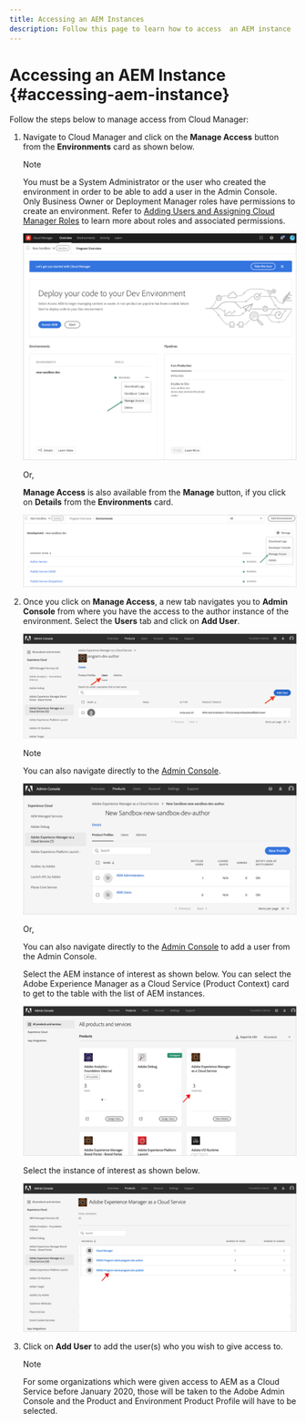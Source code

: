 ```yaml
---
title: Accessing an AEM Instances 
description: Follow this page to learn how to access  an AEM instance
---
```


# Accessing an AEM Instance {#accessing-aem-instance}

Follow the steps below to manage access from Cloud Manager:

1. Navigate to Cloud Manager and click on the **Manage Access** button from the **Environments** card as shown below.

   >[!NOTE]
   >You must be a System Administrator or the user who created the environment in order to be able to add a user in the Admin Console. Only Business Owner or Deployment Manager roles have permissions to create an environment. Refer to [Adding Users and Assigning Cloud Manager Roles](/help/onboarding/what-is-required/add-users-assign-cm-roles.md) to learn more about roles and associated permissions.

   ![](/help/onboarding/getting-access-to-aem-in-cloud/assets/sys-admin6.png)

   Or,

   **Manage Access** is also available from the **Manage** button, if you click on **Details** from the **Environments** card.

   ![](/help/onboarding/getting-access-to-aem-in-cloud/assets/sys-admin4.png)


1. Once you click on **Manage Access**, a new tab navigates you to **Admin Console** from where you have the access to the author instance of the environment. Select the **Users** tab and click on **Add User**.

    ![](/help/onboarding/what-is-required/assets/admin-console-5.png)

   >[!NOTE]
   >You can also navigate directly to the [Admin Console](https://adminconsole.adobe.com).

     ![](/help/onboarding/getting-access-to-aem-in-cloud/assets/sys-admin-2.png)

   Or,

   You can also navigate directly to the [Admin Console](https://adminconsole.adobe.com) to add a user from the Admin Console.

   Select the AEM instance of interest as shown below. You can select the Adobe Experience Manager as a Cloud Service (Product Context) card to get to the table with the list of AEM instances.

   ![](/help/onboarding/what-is-required/assets/admin-console-6.png)

   Select the instance of interest as shown below.

   ![](/help/onboarding/what-is-required/assets/admin-console-7.png)

 
1. Click on **Add User** to add the user(s) who you wish to give access to.

   >[!NOTE]
   >For some organizations which were given access to AEM as a Cloud Service before January 2020, those will be taken to the Adobe Admin Console and the Product and Environment Product Profile will have to be selected.

